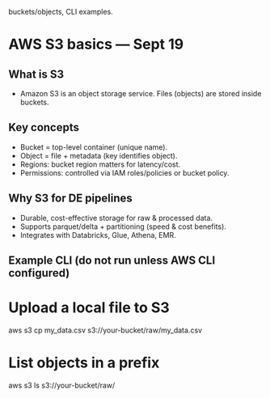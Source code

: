 buckets/objects, CLI examples.

# AWS S3 basics — Sept 19

## What is S3
- Amazon S3 is an object storage service. Files (objects) are stored inside buckets.

## Key concepts
- Bucket = top-level container (unique name).  
- Object = file + metadata (key identifies object).  
- Regions: bucket region matters for latency/cost.  
- Permissions: controlled via IAM roles/policies or bucket policy.

## Why S3 for DE pipelines
- Durable, cost-effective storage for raw & processed data.
- Supports parquet/delta + partitioning (speed & cost benefits).
- Integrates with Databricks, Glue, Athena, EMR.

## Example CLI (do not run unless AWS CLI configured)
# Upload a local file to S3
aws s3 cp my_data.csv s3://your-bucket/raw/my_data.csv

# List objects in a prefix
aws s3 ls s3://your-bucket/raw/
